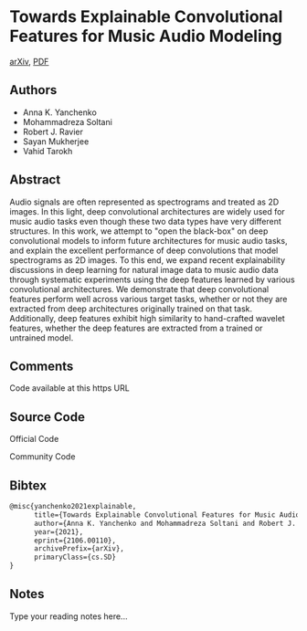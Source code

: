 
# Towards Explainable Convolutional Features for Music Audio Modeling

[arXiv](https://arxiv.org/abs/2106.0110), [PDF](https://arxiv.org/pdf/2106.0110.pdf)

## Authors

- Anna K. Yanchenko
- Mohammadreza Soltani
- Robert J. Ravier
- Sayan Mukherjee
- Vahid Tarokh

## Abstract

Audio signals are often represented as spectrograms and treated as 2D images. In this light, deep convolutional architectures are widely used for music audio tasks even though these two data types have very different structures. In this work, we attempt to "open the black-box" on deep convolutional models to inform future architectures for music audio tasks, and explain the excellent performance of deep convolutions that model spectrograms as 2D images. To this end, we expand recent explainability discussions in deep learning for natural image data to music audio data through systematic experiments using the deep features learned by various convolutional architectures. We demonstrate that deep convolutional features perform well across various target tasks, whether or not they are extracted from deep architectures originally trained on that task. Additionally, deep features exhibit high similarity to hand-crafted wavelet features, whether the deep features are extracted from a trained or untrained model.

## Comments

Code available at this https URL

## Source Code

Official Code



Community Code



## Bibtex

```tex
@misc{yanchenko2021explainable,
      title={Towards Explainable Convolutional Features for Music Audio Modeling}, 
      author={Anna K. Yanchenko and Mohammadreza Soltani and Robert J. Ravier and Sayan Mukherjee and Vahid Tarokh},
      year={2021},
      eprint={2106.00110},
      archivePrefix={arXiv},
      primaryClass={cs.SD}
}
```

## Notes

Type your reading notes here...

